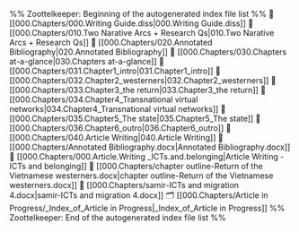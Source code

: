%% Zoottelkeeper: Beginning of the autogenerated index file list  %%
📄 [[000.Chapters/000.Writing Guide.diss|000.Writing Guide.diss]]
📄 [[000.Chapters/010.Two Narative Arcs + Research Qs|010.Two Narative Arcs + Research Qs]]
📄 [[000.Chapters/020.Annotated Bibliography|020.Annotated Bibliography]]
📄 [[000.Chapters/030.Chapters at-a-glance|030.Chapters at-a-glance]]
📄 [[000.Chapters/031.Chapter1_intro|031.Chapter1_intro]]
📄 [[000.Chapters/032.Chapter2_westerners|032.Chapter2_westerners]]
📄 [[000.Chapters/033.Chapter3_the return|033.Chapter3_the return]]
📄 [[000.Chapters/034.Chapter4_Transnational virtual networks|034.Chapter4_Transnational virtual networks]]
📄 [[000.Chapters/035.Chapter5_The state|035.Chapter5_The state]]
📄 [[000.Chapters/036.Chapter6_outro|036.Chapter6_outro]]
📄 [[000.Chapters/040.Article Writing|040.Article Writing]]
📄 [[000.Chapters/Annotated Bibliography.docx|Annotated Bibliography.docx]]
📄 [[000.Chapters/000.Article.Writing _ICTs.and.belonging|Article Writing - ICTs and belonging]]
📄 [[000.Chapters/chapter outline-Return of the Vietnamese westerners.docx|chapter outline-Return of the Vietnamese westerners.docx]]
📄 [[000.Chapters/samir-ICTs and migration 4.docx|samir-ICTs and migration 4.docx]]
🗂️ [[000.Chapters/Article in Progress/_Index_of_Article in Progress|_Index_of_Article in Progress]]
%% Zoottelkeeper: End of the autogenerated index file list  %%
